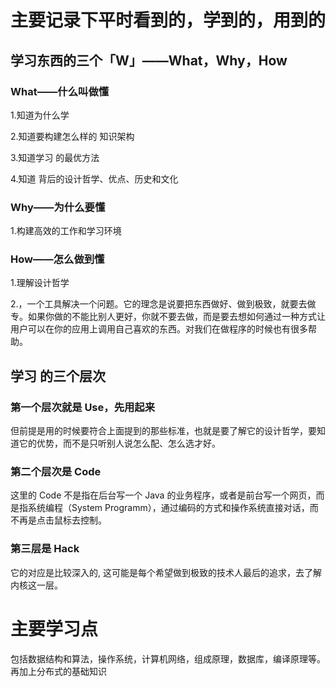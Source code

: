 # 主要记录下平时看到的，学到的，用到的

## 学习东西的三个「**W**」——**What**，**Why**，**How**

### What——什么叫做懂 
1.知道为什么学

2.知道要构建怎么样的 知识架构

3.知道学习 的最优方法

4.知道 背后的设计哲学、优点、历史和文化

### Why——为什么要懂 

1.构建高效的工作和学习环境

### How——怎么做到懂 

1.理解设计哲学

2.，一个工具解决一个问题。它的理念是说要把东西做好、做到极致，就要去做专。如果你做的不能比别人更好，你就不要去做，而是要去想如何通过一种方式让用户可以在你的应用上调用自己喜欢的东西。对我们在做程序的时候也有很多帮助。

## 学习 的三个层次

### 第一个层次就是 Use，先用起来
但前提是用的时候要符合上面提到的那些标准，也就是要了解它的设计哲学，要知道它的优势，而不是只听别人说怎么配、怎么选才好。

### 第二个层次是 Code
这里的 Code 不是指在后台写一个 Java 的业务程序，或者是前台写一个网页，而是指系统编程（System Programm），通过编码的方式和操作系统直接对话，而不再是点击鼠标去控制。

### 第三层是 Hack
它的对应是比较深入的, 这可能是每个希望做到极致的技术人最后的追求，去了解内核这一层。

# 主要学习点

包括数据结构和算法，操作系统，计算机网络，组成原理，数据库，编译原理等。 再加上分布式的基础知识
